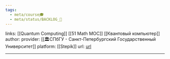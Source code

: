 ```yaml
---
tags:
  - meta/course🎓
  - meta/status/BACKLOG_🌰
---
```

links: [[Quantum Computing]] [[51 Math MOC]] [[Квантовый компьютер]]
author: 
provider: [[🏛СПбГУ - Санкт-Петербургский Государственный Университет]]
platform: [[Stepik]]
url: [url](https://stepik.org/course/3248/promo)


---